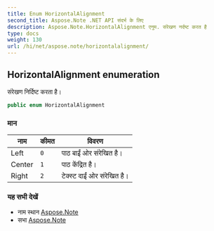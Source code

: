 ```yaml
---
title: Enum HorizontalAlignment
second_title: Aspose.Note .NET API संदर्भ के लिए
description: Aspose.Note.HorizontalAlignment एनुम. संरेखण नर्दष्ट करत है
type: docs
weight: 130
url: /hi/net/aspose.note/horizontalalignment/
---
```

## HorizontalAlignment enumeration

संरेखण निर्दिष्ट करता है।

```csharp
public enum HorizontalAlignment
```

### मान

| नाम | कीमत | विवरण |
| --- | --- | --- |
| Left | `0` | पाठ बाईं ओर संरेखित है। |
| Center | `1` | पाठ केंद्रित है। |
| Right | `2` | टेक्स्ट दाईं ओर संरेखित है। |

### यह सभी देखें

* नाम स्थान [Aspose.Note](../../aspose.note/)
* सभा [Aspose.Note](../../)



